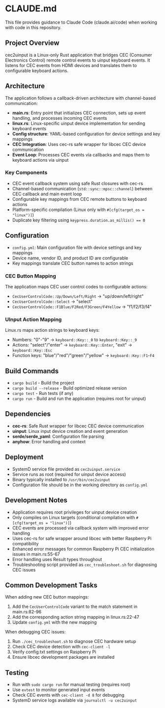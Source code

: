 # CLAUDE.md

This file provides guidance to Claude Code (claude.ai/code) when working with code in this repository.

## Project Overview

cec2uinput is a Linux-only Rust application that bridges CEC (Consumer Electronics Control) remote control events to uinput keyboard events. It listens for CEC events from HDMI devices and translates them to configurable keyboard actions.

## Architecture

The application follows a callback-driven architecture with channel-based communication:

- **main.rs**: Entry point that initializes CEC connection, sets up event handling, and processes incoming CEC events
- **linux.rs**: Linux-specific uinput device implementation for sending keyboard events
- **Config structure**: YAML-based configuration for device settings and key mappings
- **CEC Integration**: Uses cec-rs safe wrapper for libcec CEC device communication
- **Event Loop**: Processes CEC events via callbacks and maps them to keyboard actions via uinput

### Key Components

- CEC event callback system using safe Rust closures with cec-rs
- Channel-based communication (`std::sync::mpsc::channel`) between CEC callback and main event loop
- Configurable key mappings from CEC remote buttons to keyboard actions
- Platform-specific compilation (Linux only with `#[cfg(target_os = "linux")]`)
- Duplicate key filtering using `keypress.duration.as_millis() == 0`

## Configuration

- `config.yml`: Main configuration file with device settings and key mappings
- Device name, vendor ID, and product ID are configurable
- Key mappings translate CEC button names to action strings

### CEC Button Mapping

The application maps CEC user control codes to configurable actions:
- `CecUserControlCode::Up/Down/Left/Right` -> "up/down/left/right"
- `CecUserControlCode::Select` -> "select"
- `CecUserControlCode::F1Blue/F2Red/F3Green/F4Yellow` -> "f1/f2/f3/f4"

### UInput Action Mapping

Linux.rs maps action strings to keyboard keys:
- Numbers: "0"-"9" -> `keyboard::Key::_0` to `keyboard::Key::_9`
- Actions: "select"/"enter" -> `keyboard::Key::Enter`, "exit" -> `keyboard::Key::Esc`
- Function keys: "blue"/"red"/"green"/"yellow" -> `keyboard::Key::F1`-`F4`

## Build Commands

- `cargo build` - Build the project
- `cargo build --release` - Build optimized release version
- `cargo test` - Run tests (if any)
- `cargo run` - Build and run the application (requires root for uinput)

## Dependencies

- **cec-rs**: Safe Rust wrapper for libcec CEC device communication
- **uinput**: Linux input device creation and event generation
- **serde/serde_yaml**: Configuration file parsing
- **anyhow**: Error handling and context

## Deployment

- SystemD service file provided as `cec2uinput.service`
- Service runs as root (required for uinput device access)
- Binary typically installed to `/usr/bin/cec2uinput`
- Configuration file should be in the working directory as `config.yml`

## Development Notes

- Application requires root privileges for uinput device creation
- Only compiles on Linux targets (conditional compilation with `#[cfg(target_os = "linux")]`)
- CEC events are processed via callback system with improved error handling
- Uses cec-rs for safe wrapper around libcec with better Raspberry Pi compatibility
- Enhanced error messages for common Raspberry Pi CEC initialization issues in main.rs:55-67
- Error handling uses Result types throughout
- Troubleshooting script provided as `cec_troubleshoot.sh` for diagnosing CEC issues

## Common Development Tasks

When adding new CEC button mappings:
1. Add the `CecUserControlCode` variant to the match statement in main.rs:82-96
2. Add the corresponding action string mapping in linux.rs:22-47
3. Update `config.yml` with the new mapping

When debugging CEC issues:
1. Run `./cec_troubleshoot.sh` to diagnose CEC hardware setup
2. Check CEC device detection with `cec-client -l`
3. Verify config.txt settings on Raspberry Pi
4. Ensure libcec development packages are installed

## Testing

- Run with `sudo cargo run` for manual testing (requires root)
- Use `evtest` to monitor generated input events
- Check CEC events with `cec-client -d 8` for debugging
- SystemD service logs available via `journalctl -u cec2uinput`